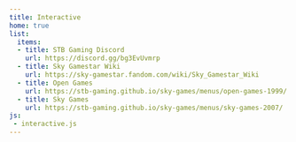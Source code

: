 ```yaml
---
title: Interactive
home: true
list:
  items:
  - title: STB Gaming Discord
    url: https://discord.gg/bg3EvUvmrp
  - title: Sky Gamestar Wiki
    url: https://sky-gamestar.fandom.com/wiki/Sky_Gamestar_Wiki
  - title: Open Games
    url: https://stb-gaming.github.io/sky-games/menus/open-games-1999/
  - title: Sky Games
    url: https://stb-gaming.github.io/sky-games/menus/sky-games-2007/
js:
 - interactive.js
---
```

